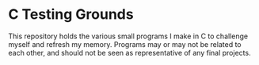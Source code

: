 # C Testing Grounds
This repository holds the various small programs I make in C to challenge myself and refresh my memory. Programs may or may not be related to each other, and should not be seen as representative of any final projects.
